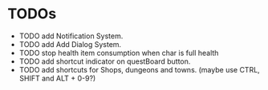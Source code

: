 # TODOs
* TODO add Notification System.
* TODO add Add Dialog System.
* TODO stop health item consumption when char is full health
* TODO add shortcut indicator on questBoard button.
* TODO add shortcuts for Shops, dungeons and towns. (maybe use CTRL, SHIFT and ALT + 0-9?)
